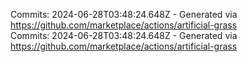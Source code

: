 Commits: 2024-06-28T03:48:24.648Z - Generated via https://github.com/marketplace/actions/artificial-grass
<br>
Commits: 2024-06-28T03:48:24.648Z - Generated via https://github.com/marketplace/actions/artificial-grass
<br>
